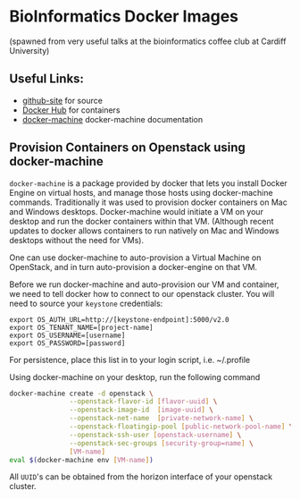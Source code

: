 # BioInformatics Docker Images
(spawned from very useful talks at the bioinformatics coffee club at Cardiff University)

## Useful Links:
 * [github-site](https://github.com/sglim2/docker-bio) for source
 * [Docker Hub](https://hub.docker.com/u/sglim2/) for containers
 * [docker-machine](https://docs.docker.com/machine/) docker-machine documentation


## Provision Containers on Openstack using docker-machine
```docker-machine``` is a package provided by docker that lets you install Docker 
Engine on virtual hosts, and manage those hosts using docker-machine commands. 
Traditionally it was used to provision docker containers on Mac and Windows 
desktops. Docker-machine would initiate a VM on your desktop and run the docker 
containers within that VM. (Although recent updates to docker allows containers 
to run natively on Mac and Windows desktops without the need for VMs).

One can use docker-machine to auto-provision a Virtual Machine on OpenStack, 
and in turn auto-provision a docker-engine on that VM.

Before we run docker-machine and auto-provision our VM and container, we need to
tell docker how to connect to our openstack cluster. You will need to source your
```keystone``` credentials:
```
export OS_AUTH_URL=http://[keystone-endpoint]:5000/v2.0
export OS_TENANT_NAME=[project-name]
export OS_USERNAME=[username]
export OS_PASSWORD=[password]
```
For persistence, place this list in to your login script, i.e. ~/.profile


Using docker-machine on your desktop, run the following command
```bash
docker-machine create -d openstack \
               --openstack-flavor-id [flavor-uuid] \
               --openstack-image-id  [image-uuid] \
               --openstack-net-name  [private-network-name] \
               --openstack-floatingip-pool [public-network-pool-name] \
               --openstack-ssh-user [openstack-username] \
               --openstack-sec-groups [security-group=name] \
               [VM-name]
eval $(docker-machine env [VM-name])
``` 
All ```UUID```'s can be obtained from the horizon interface of your openstack cluster.



